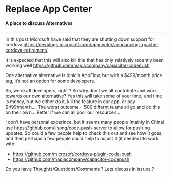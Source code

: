 # Replace App Center
#### A place to discuss Alternatives

----------------

In this post Microsoft have said that they are shutting down support for cordova
https://devblogs.microsoft.com/appcenter/announcing-apache-cordova-retirement/

It is expected that this will also kill this that has only relatively recently been working well https://github.com/mapiacompany/capacitor-codepush

One alternative alternative is Ionic's AppFlow, but with a $499/month price tag, it’s not an option for some developers.

So, we're all developers, right ?  So why don't we all contribute and work towards our own alternative?  Yes this will take some of your time, and time is money, but we either do it, kill the feature in our app, or pay $499/month....  The worst outcome = 500 differnt teams all go and do this on their own...  Better if we can all pool our resources...

I don't have personal experince, but it seems many people (mainly in China) use https://github.com/lisong/code-push-server to allow for pushing updates.  So could a few people help to check this out and see how it goes, and then perhaps a few people could help to adjust it (if needed) to work with
- https://github.com/microsoft/cordova-plugin-code-push
- https://github.com/mapiacompany/capacitor-codepush

Do you have Thoughts/Questions/Comments  ?  Lets discuss in issues ?
